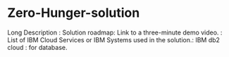 # Zero-Hunger-solution
Long Description :
Solution roadmap:
Link to a three-minute demo video. :
List of IBM Cloud Services or IBM Systems used in the solution.:
IBM db2 cloud : for database.
